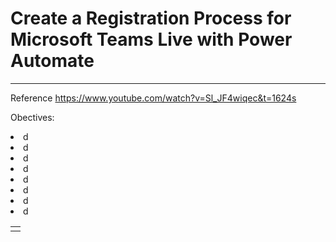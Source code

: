 # Create a Registration Process for Microsoft Teams Live with Power Automate

-----------------------------------------

Reference  https://www.youtube.com/watch?v=Sl_JF4wiqec&t=1624s


Obectives:
<li>  d
<li>  d
<li>  d
<li>  d
<li>  d
<li>  d
<li>  d
<li>  d


<table>
  <tr>
      <td>
      </td>
  </tr>
</table>